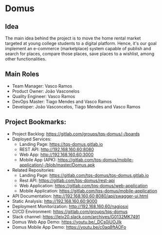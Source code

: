 # Domus

## Idea
The main idea behind the project is to move the home rental market targeted at young college students to a digital platform. Hence, it's our goal implement an e-commerce (marketplace) system capable of publish and search for places, compare those places, save places to a wishlist, among other functionalities.


## Main Roles
- Team Manager: Vasco Ramos
- Product Owner: João Vasconelos
- Quality Engineer: Vasco Ramos
- DevOps Master: Tiago Mendes and Vasco Ramos
- Developer: João Vasconcelos, Tiago Mendes and Vasco Ramos

## Project Bookmarks:
- Project Backlog: https://gitlab.com/groups/tqs-domus/-/boards
- Deployed Services:
    * Landing Page: https://tqs-domus.gitlab.io
    * REST API: http://192.168.160.60:8080
    * Web App: http://192.168.160.60:3000
    * Mobile App (APK): https://gitlab.com/tqs-domus/mobile-application/-/blob/master/Domus.apk
- Related Repositories:
    * Landing Page: https://gitlab.com/tqs-domus/tqs-domus.gitlab.io
    * Rest API: https://gitlab.com/tqs-domus/rest-api
    * Web Application: https://gitlab.com/tqs-domus/web-application
    * Mobile Application: https://gitlab.com/tqs-domus/mobile-application
- API Documentation: http://192.168.160.60:8080/api/swagger-ui.html
- Static Analysis: http://192.168.160.60:9000
- Deployment Monitorization: http://192.168.160.60/nagiosxi
- CI/CD Environment: https://gitlab.com/groups/tqs-domus
- Slack channel: https://leiv20.slack.com/archives/G0132MK7491
- Domus Web App Demo: https://youtu.be/_DCs0jUOJIk
- Domus Mobile App Demo: https://youtu.be/c0aq8ftAOFo
